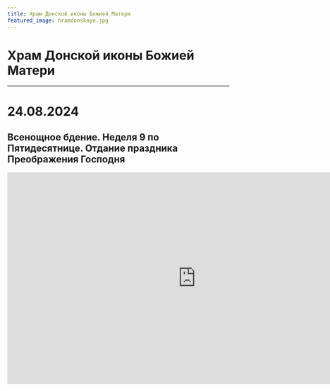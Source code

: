 ```yaml
---
title: Храм Донской иконы Божией Матери
featured_image: hramdonskoye.jpg
---
```

# Храм Донской иконы Божией Матери



---

# 24.08.2024

## Всенощное бдение. Неделя 9 по Пятидесятнице. Отдание праздника Преображения Господня
<iframe src="https://vk.com/video_ext.php?oid=861372273&id=456239118&hd=2" width="853" height="480" allow="autoplay; encrypted-media; fullscreen; picture-in-picture; screen-wake-lock;" frameborder="0" allowfullscreen></iframe>
